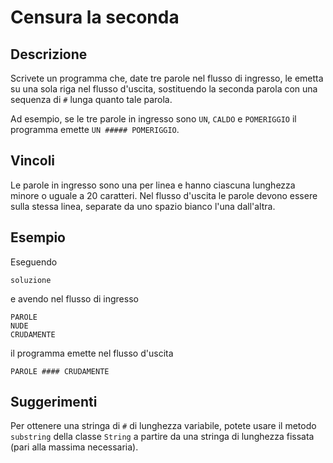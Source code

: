 Censura la seconda
==================

Descrizione
-----------

Scrivete un programma che, date tre parole nel flusso di ingresso, le emetta su
una sola riga nel flusso d'uscita, sostituendo la seconda parola con una
sequenza di `#` lunga quanto tale parola.

Ad esempio, se le tre parole in ingresso sono `UN`, `CALDO` e `POMERIGGIO` il
programma emette `UN ##### POMERIGGIO`.


Vincoli
-------

Le parole in ingresso sono una per linea e hanno ciascuna lunghezza minore o
uguale a 20 caratteri. Nel flusso d'uscita le parole devono essere sulla stessa
linea, separate da uno spazio bianco l'una dall'altra.


Esempio
-------

Eseguendo

    soluzione

e avendo nel flusso di ingresso

    PAROLE
    NUDE
    CRUDAMENTE

il programma emette nel flusso d'uscita

    PAROLE #### CRUDAMENTE


Suggerimenti
------------

Per ottenere una stringa di `#` di lunghezza variabile, potete usare il metodo
`substring` della classe `String` a partire da una stringa di lunghezza fissata
(pari alla massima necessaria).

